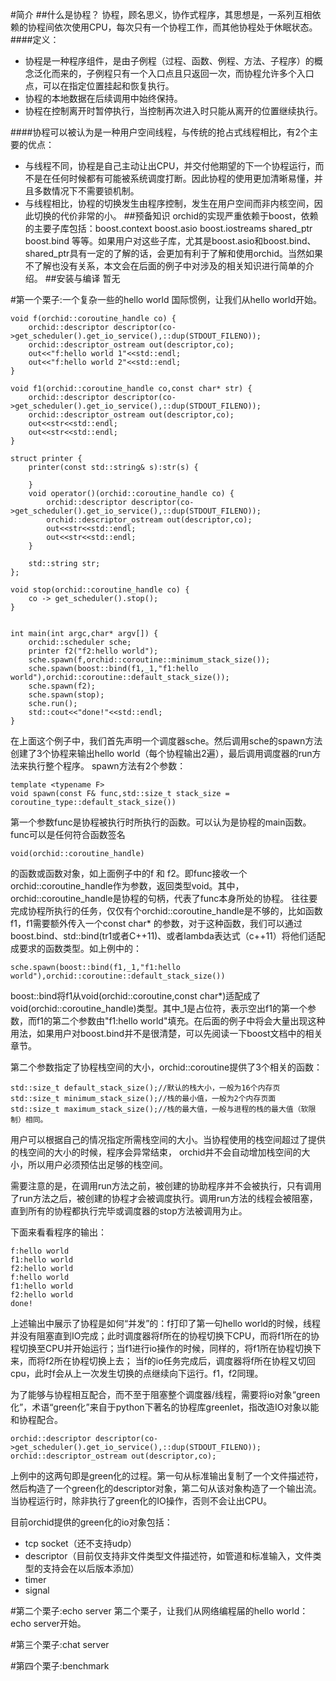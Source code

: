 #简介
##什么是协程？
协程，顾名思义，协作式程序，其思想是，一系列互相依赖的协程间依次使用CPU，每次只有一个协程工作，而其他协程处于休眠状态。
####定义：
* 协程是一种程序组件，是由子例程（过程、函数、例程、方法、子程序）的概念泛化而来的，子例程只有一个入口点且只返回一次，而协程允许多个入口点，可以在指定位置挂起和恢复执行。
* 协程的本地数据在后续调用中始终保持。
* 协程在控制离开时暂停执行，当控制再次进入时只能从离开的位置继续执行。

####协程可以被认为是一种用户空间线程，与传统的抢占式线程相比，有2个主要的优点：
* 与线程不同，协程是自己主动让出CPU，并交付他期望的下一个协程运行，而不是在任何时候都有可能被系统调度打断。因此协程的使用更加清晰易懂，并且多数情况下不需要锁机制。
* 与线程相比，协程的切换发生由程序控制，发生在用户空间而非内核空间，因此切换的代价非常的小。
##预备知识
orchid的实现严重依赖于boost，依赖的主要子库包括：boost.context boost.asio boost.iostreams shared_ptr boost.bind 等等。如果用户对这些子库，尤其是boost.asio和boost.bind、shared_ptr具有一定的了解的话，会更加有利于了解和使用orchid。当然如果不了解也没有关系，本文会在后面的例子中对涉及的相关知识进行简单的介绍。
##安装与编译
暂无



#第一个栗子:一个复杂一些的hello world
国际惯例，让我们从hello world开始。
    
    void f(orchid::coroutine_handle co) {
        orchid::descriptor descriptor(co->get_scheduler().get_io_service(),::dup(STDOUT_FILENO));
        orchid::descriptor_ostream out(descriptor,co);
        out<<"f:hello world 1"<<std::endl;
        out<<"f:hello world 2"<<std::endl;
    }

    void f1(orchid::coroutine_handle co,const char* str) {
        orchid::descriptor descriptor(co->get_scheduler().get_io_service(),::dup(STDOUT_FILENO));
        orchid::descriptor_ostream out(descriptor,co);
        out<<str<<std::endl;
        out<<str<<std::endl;
    }

    struct printer {
        printer(const std::string& s):str(s) {

        }
        void operator()(orchid::coroutine_handle co) {
            orchid::descriptor descriptor(co->get_scheduler().get_io_service(),::dup(STDOUT_FILENO));
            orchid::descriptor_ostream out(descriptor,co);
            out<<str<<std::endl;
            out<<str<<std::endl;
        }

        std::string str;
    };

    void stop(orchid::coroutine_handle co) {
        co -> get_scheduler().stop();
    }


    int main(int argc,char* argv[]) {
        orchid::scheduler sche;
        printer f2("f2:hello world");
        sche.spawn(f,orchid::coroutine::minimum_stack_size());
        sche.spawn(boost::bind(f1,_1,"f1:hello world"),orchid::coroutine::default_stack_size());
        sche.spawn(f2);
        sche.spawn(stop);
        sche.run();
        std::cout<<"done!"<<std::endl;
    }

在上面这个例子中，我们首先声明一个调度器sche。然后调用sche的spawn方法创建了3个协程来输出hello world（每个协程输出2遍），最后调用调度器的run方法来执行整个程序。
spawn方法有2个参数：

    template <typename F>
    void spawn(const F& func,std::size_t stack_size = coroutine_type::default_stack_size()) 

第一个参数func是协程被执行时所执行的函数。可以认为是协程的main函数。func可以是任何符合函数签名 

    void(orchid::coroutine_handle) 

的函数或函数对象，如上面例子中的f 和 f2。即func接收一个orchid::coroutine_handle作为参数，返回类型void。其中，orchid::coroutine_handle是协程的句柄，代表了func本身所处的协程。
往往要完成协程所执行的任务，仅仅有个orchid::coroutine_handle是不够的，比如函数f1，f1需要额外传入一个const char* 的参数，对于这种函数，我们可以通过boost.bind、std::bind(tr1或者C++11)、或者lambda表达式（c++11）将他们适配成要求的函数类型。如上例中的：

    sche.spawn(boost::bind(f1,_1,"f1:hello world"),orchid::coroutine::default_stack_size())

boost::bind将f1从void(orchid::coroutine,const char*)适配成了void(orchid::coroutine_handle)类型。其中_1是占位符，表示空出f1的第一个参数，而f1的第二个参数由"f1:hello world"填充。在后面的例子中将会大量出现这种用法，如果用户对boost.bind并不是很清楚，可以先阅读一下boost文档中的相关章节。

第二个参数指定了协程栈空间的大小，orchid::coroutine提供了3个相关的函数：

    std::size_t default_stack_size();//默认的栈大小，一般为16个内存页
    std::size_t minimum_stack_size();//栈的最小值，一般为2个内存页面
    std::size_t maximum_stack_size();//栈的最大值，一般与进程的栈的最大值（软限制）相同。

用户可以根据自己的情况指定所需栈空间的大小。当协程使用的栈空间超过了提供的栈空间的大小的时候，程序会异常结束， orchid并不会自动增加栈空间的大小，所以用户必须预估出足够的栈空间。

需要注意的是，在调用run方法之前，被创建的协助程序并不会被执行，只有调用了run方法之后，被创建的协程才会被调度执行。调用run方法的线程会被阻塞，直到所有的协程都执行完毕或调度器的stop方法被调用为止。

下面来看看程序的输出：

    f:hello world
    f1:hello world
    f2:hello world
    f:hello world
    f1:hello world
    f2:hello world
    done!

上述输出中展示了协程是如何“并发”的：f打印了第一句hello world的时候，线程并没有阻塞直到IO完成；此时调度器将f所在的协程切换下CPU，而将f1所在的协程切换至CPU并开始运行；当f1进行io操作的时候，同样的，将f1所在协程切换下来，而将f2所在协程切换上去；
当f的io任务完成后，调度器将f所在协程又切回cpu，此时f会从上一次发生切换的点继续向下运行。f1，f2同理。

为了能够与协程相互配合，而不至于阻塞整个调度器/线程，需要将io对象“green化”，术语“green化”来自于python下著名的协程库greenlet，指改造IO对象以能和协程配合。
    
    orchid::descriptor descriptor(co->get_scheduler().get_io_service(),::dup(STDOUT_FILENO));
    orchid::descriptor_ostream out(descriptor,co);

上例中的这两句即是green化的过程。第一句从标准输出复制了一个文件描述符，然后构造了一个green化的descriptor对象，第二句从该对象构造了一个输出流。当协程运行时，除非执行了green化的IO操作，否则不会让出CPU。

目前orchid提供的green化的io对象包括：

* tcp socket（还不支持udp）
* descriptor（目前仅支持非文件类型文件描述符，如管道和标准输入，文件类型的支持会在以后版本添加）
* timer 
* signal





#第二个栗子:echo server
第二个栗子，让我们从网络编程届的hello world：echo server开始。



#第三个栗子:chat server



#第四个栗子:benchmark


